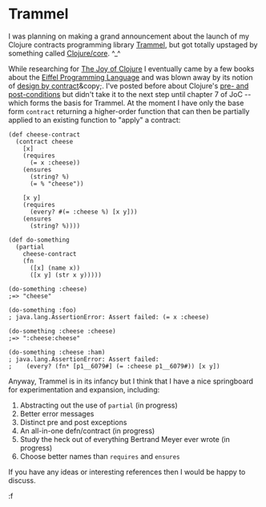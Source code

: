 Trammel
=======

I was planning on making a grand announcement about the launch of my Clojure contracts programming library [Trammel](http://github.com/fogus/trammel), but got totally upstaged by something called [Clojure/core](http://clojure.com). ^_^

While researching for [The Joy of Clojure](http://joyofclojure.com) I eventually came by a few books about the [Eiffel Programming Language](http://archive.eiffel.com/eiffel/nutshell.html) and was blown away by its notion of [design by contract](http://en.wikipedia.org/wiki/Eiffel_(programming_language)#Design_by_Contract)&copy;.  I've posted before about Clojure's [pre- and post-conditions](http://blog.fogus.me/2009/12/21/clojures-pre-and-post/) but didn't take it to the next step until chapter 7 of JoC -- which forms the basis for Trammel.  At the moment I have only the base form `contract` returning a higher-order function that can then be partially applied to an existing function to "apply" a contract:

    (def cheese-contract
      (contract cheese
        [x]
        (requires 
          (= x :cheese))
        (ensures
          (string? %)
          (= % "cheese"))
        
        [x y]
        (requires
          (every? #(= :cheese %) [x y]))
        (ensures 
          (string? %))))
    
    (def do-something 
      (partial
        cheese-contract
        (fn 
          ([x] (name x))
          ([x y] (str x y)))))
    
    (do-something :cheese)
    ;=> "cheese"
    
    (do-something :foo)
    ; java.lang.AssertionError: Assert failed: (= x :cheese)
    
    (do-something :cheese :cheese)
    ;=> ":cheese:cheese"
    
    (do-something :cheese :ham)
    ; java.lang.AssertionError: Assert failed: 
    ;    (every? (fn* [p1__6079#] (= :cheese p1__6079#)) [x y])

Anyway, Trammel is in its infancy but I think that I have a nice springboard for experimentation and expansion, including:

  1. Abstracting out the use of `partial`  (in progress)
  2. Better error messages
  3. Distinct pre and post exceptions
  4. An all-in-one defn/contract           (in progress)
  5. Study the heck out of everything Bertrand Meyer ever wrote (in progress)
  6. Choose better names than `requires` and `ensures`

If you have any ideas or interesting references then I would be happy to discuss.

:f

